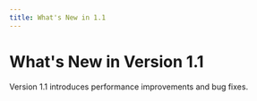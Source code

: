 ```yaml
---
title: What's New in 1.1
---
```


# What's New in Version 1.1

Version 1.1 introduces performance improvements and bug fixes.